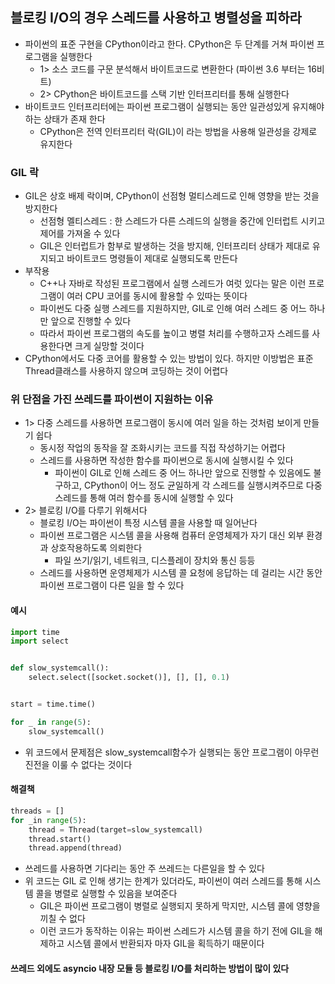 ## 블로킹 I/O의 경우 스레드를 사용하고 병렬성을 피하라

- 파이썬의 표준 구현을 CPython이라고 한다. CPython은 두 단계를 거쳐 파이썬 프로그램을 실행한다
    - 1> 소스 코드를 구문 분석해서 바이트코드로 변환한다 (파이썬 3.6 부터는 16비트)
    - 2> CPython은 바이트코드를 스택 기반 인터프리터를 통해 실행한다
- 바이트코드 인터프리터에는 파이썬 프로그램이 실행되는 동안 일관성있게 유지해야 하는 상태가 존재 한다
    - CPython은 전역 인터프리터 락(GIL)이 라는 방법을 사용해 일관성을 강제로 유지한다

### GIL 락

- GIL은 상호 배제 락이며, CPython이 선점형 멀티스레드로 인해 영향을 받는 것을 방지한다
    - 선점형 멜티스레드 : 한 스레드가 다른 스레드의 실행을 중간에 인터럽트 시키고 제어를 가져올 수 있다
    - GIL은 인터럽트가 함부로 발생하는 것을 방지해, 인터프리터 상태가 제대로 유지되고 바이트코드 명령들이 제대로 실행되도록 만든다
- 부작용
    - C++나 자바로 작성된 프로그램에서 실행 스레드가 여럿 있다는 말은 이런 프로그램이 여러 CPU 코어를 동시에 활용할 수 있따는 뜻이다
    - 파이썬도 다중 실행 스레드를 지원하지만, GIL로 인해 여러 스레드 중 어느 하나만 앞으로 진행할 수 있다
    - 따라서 파이썬 프로그램의 속도를 높이고 병렬 처리를 수행하고자 스레드를 사용한다면 크게 실망할 것이다
- CPython에서도 다중 코어를 활용할 수 있는 방법이 있다. 하지만 이방법은 표준 Thread클래스를 사용하지 않으며 코딩하는 것이 어렵다

### 위 단점을 가진 쓰레드를 파이썬이 지원하는 이유

- 1> 다중 스레드를 사용하면 프로그램이 동시에 여러 일을 하는 것처럼 보이게 만들기 쉽다
    - 동시정 작업의 동작을 잘 조화시키는 코드를 직접 작성하기는 어렵다
    - 스레드를 사용하면 작성한 함수를 파이썬으로 동시에 실행시킬 수 있다
        - 파이썬이 GIL로 인해 스레드 중 어느 하나만 앞으로 진행할 수 있음에도 불구하고, CPython이 어느 정도 균일하게 각 스레드를 실행시켜주므로 다중 스레드를 통해 여러 함수를 동시에 실행할 수
          있다
- 2> 블로킹 I/O를 다루기 위해서다
    - 블로킹 I/O는 파이썬이 특정 시스템 콜을 사용할 때 일어난다
    - 파이썬 프로그램은 시스템 콜을 사용해 컴퓨터 운영체제가 자기 대신 외부 환경과 상호작용하도록 의뢰한다
        - 파일 쓰기/읽기, 네트워크, 디스플레이 장치와 통신 등등
    - 스레드를 사용하면 운영체제가 시스템 콜 요청에 응답하는 데 걸리는 시간 동안 파이썬 프로그램이 다른 일을 할 수 있다

#### 예시

```python
import time
import select


def slow_systemcall():
    select.select([socket.socket()], [], [], 0.1)


start = time.time()

for _ in range(5):
    slow_systemcall()
```

- 위 코드에서 문제점은 slow_systemcall함수가 실행되는 동안 프로그램이 아무런 진전을 이룰 수 없다는 것이다

#### 해결책

```python
threads = []
for _in range(5):
    thread = Thread(target=slow_systemcall)
    thread.start()
    thread.append(thread)
```

- 쓰레드를 사용하면 기다리는 동안 주 쓰레드는 다른일을 할 수 있다
- 위 코드는 GIL 로 인해 생기는 한계가 있더라도, 파이썬이 여러 스레드를 통해 시스템 콜을 병렬로 실행할 수 있음을 보여준다
    - GIL은 파이썬 프로그램이 병렬로 실행되지 못하게 막지만, 시스템 콜에 영향을 끼칠 수 없다
    - 이런 코드가 동작하는 이유는 파이썬 스레드가 시스템 콜을 하기 전에 GIL을 해제하고 시스템 콜에서 반환되자 마자 GIL을 획득하기 때문이다

#### 쓰레드 외에도 asyncio 내장 모듈 등 블로킹 I/O를 처리하는 방법이 많이 있다 
